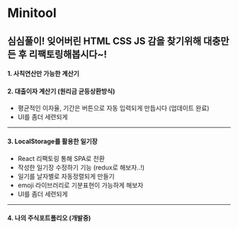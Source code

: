 # Minitool

<H2>심심풀이! 잊어버린 HTML CSS JS 감을 찾기위해 대충만든 후 리팩토링해봅시다~!</H1>

<H4>1. 사칙연산만 가능한 계산기</H4>

<H4>2. 대출이자 계산기 (원리금 균등상환방식)</H4>

* 평균적인 이자율, 기간은 버튼으로 자동 입력되게 만듭시다 (업데이트 완료) 
* UI를 좀더 세련되게
***

<H4>3. LocalStorage를 활용한 일기장</H4>

* React 리팩토링 통해 SPA로 전환
* 작성한 일기장 수정하기 기능 (redux로 해보자..!)
* 일기를 날자별로 자동정렬되게 만들기
* emoji 라이브러리로 기분표현이 가능하게 해보자
* UI를 좀더 세련되게
***
<H4>4. 나의 주식포트폴리오 (개발중)</H4>



